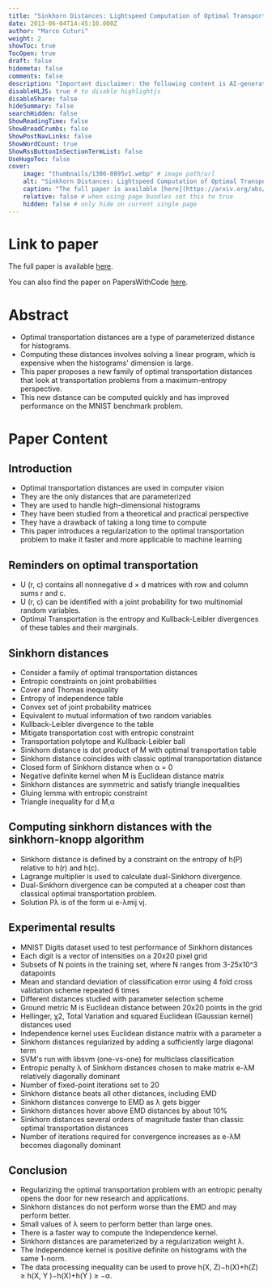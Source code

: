 ```yaml
---
title: "Sinkhorn Distances: Lightspeed Computation of Optimal Transportation Distances"
date: 2013-06-04T14:45:10.000Z
author: "Marco Cuturi"
weight: 2
showToc: true
TocOpen: true
draft: false
hidemeta: false
comments: false
description: "Important disclaimer: the following content is AI-generated, please make sure to fact check the presented information by reading the full paper."
disableHLJS: true # to disable highlightjs
disableShare: false
hideSummary: false
searchHidden: false
ShowReadingTime: false
ShowBreadCrumbs: false
ShowPostNavLinks: false
ShowWordCount: true
ShowRssButtonInSectionTermList: false
UseHugoToc: false
cover:
    image: "thumbnails/1306-0895v1.webp" # image path/url
    alt: "Sinkhorn Distances: Lightspeed Computation of Optimal Transportation Distances" # alt text
    caption: "The full paper is available [here](https://arxiv.org/abs/1306.0895)." # display caption under cover
    relative: false # when using page bundles set this to true
    hidden: false # only hide on current single page
---
```


# Link to paper
The full paper is available [here](https://arxiv.org/abs/1306.0895).

You can also find the paper on PapersWithCode [here](https://paperswithcode.com/paper/sinkhorn-distances-lightspeed-computation-of-1).

# Abstract
- Optimal transportation distances are a type of parameterized distance for histograms.
- Computing these distances involves solving a linear program, which is expensive when the histograms' dimension is large.
- This paper proposes a new family of optimal transportation distances that look at transportation problems from a maximum-entropy perspective.
- This new distance can be computed quickly and has improved performance on the MNIST benchmark problem.

# Paper Content

## Introduction
- Optimal transportation distances are used in computer vision
- They are the only distances that are parameterized
- They are used to handle high-dimensional histograms
- They have been studied from a theoretical and practical perspective
- They have a drawback of taking a long time to compute
- This paper introduces a regularization to the optimal transportation problem to make it faster and more applicable to machine learning

## Reminders on optimal transportation
- U (r, c) contains all nonnegative d × d matrices with row and column sums r and c.
- U (r, c) can be identified with a joint probability for two multinomial random variables.
- Optimal Transportation is the entropy and Kullback-Leibler divergences of these tables and their marginals.

## Sinkhorn distances
- Consider a family of optimal transportation distances
- Entropic constraints on joint probabilities
- Cover and Thomas inequality
- Entropy of independence table
- Convex set of joint probability matrices
- Equivalent to mutual information of two random variables
- Kullback-Leibler divergence to the table
- Mitigate transportation cost with entropic constraint
- Transportation polytope and Kullback-Leibler ball
- Sinkhorn distance is dot product of M with optimal transportation table
- Sinkhorn distance coincides with classic optimal transportation distance
- Closed form of Sinkhorn distance when α = 0
- Negative definite kernel when M is Euclidean distance matrix
- Sinkhorn distances are symmetric and satisfy triangle inequalities
- Gluing lemma with entropic constraint
- Triangle inequality for d M,α

## Computing sinkhorn distances with the sinkhorn-knopp algorithm
- Sinkhorn distance is defined by a constraint on the entropy of h(P) relative to h(r) and h(c).
- Lagrange multiplier is used to calculate dual-Sinkhorn divergence.
- Dual-Sinkhorn divergence can be computed at a cheaper cost than classical optimal transportation problem.
- Solution Pλ is of the form ui e-λmij vj.

## Experimental results
- MNIST Digits dataset used to test performance of Sinkhorn distances
- Each digit is a vector of intensities on a 20x20 pixel grid
- Subsets of N points in the training set, where N ranges from 3-25x10^3 datapoints
- Mean and standard deviation of classification error using 4 fold cross validation scheme repeated 6 times
- Different distances studied with parameter selection scheme
- Ground metric M is Euclidean distance between 20x20 points in the grid
- Hellinger, χ2, Total Variation and squared Euclidean (Gaussian kernel) distances used
- Independence kernel uses Euclidean distance matrix with a parameter a
- Sinkhorn distances regularized by adding a sufficiently large diagonal term
- SVM's run with libsvm (one-vs-one) for multiclass classification
- Entropic penalty λ of Sinkhorn distances chosen to make matrix e-λM relatively diagonally dominant
- Number of fixed-point iterations set to 20
- Sinkhorn distance beats all other distances, including EMD
- Sinkhorn distances converge to EMD as λ gets bigger
- Sinkhorn distances hover above EMD distances by about 10%
- Sinkhorn distances several orders of magnitude faster than classic optimal transportation distances
- Number of iterations required for convergence increases as e-λM becomes diagonally dominant

## Conclusion
- Regularizing the optimal transportation problem with an entropic penalty opens the door for new research and applications.
- Sinkhorn distances do not perform worse than the EMD and may perform better.
- Small values of λ seem to perform better than large ones.
- There is a faster way to compute the Independence kernel.
- Sinkhorn distances are parameterized by a regularization weight λ.
- The Independence kernel is positive definite on histograms with the same 1-norm.
- The data processing inequality can be used to prove h(X, Z)−h(X)+h(Z) ≥ h(X, Y )−h(X)+h(Y ) ≥ −α.
